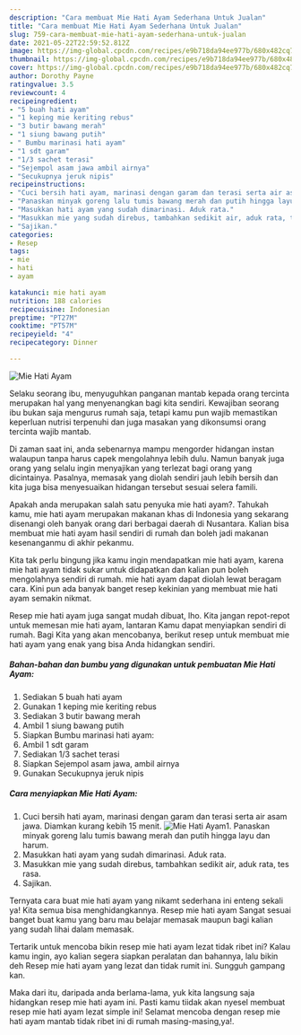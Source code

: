 ```yaml
---
description: "Cara membuat Mie Hati Ayam Sederhana Untuk Jualan"
title: "Cara membuat Mie Hati Ayam Sederhana Untuk Jualan"
slug: 759-cara-membuat-mie-hati-ayam-sederhana-untuk-jualan
date: 2021-05-22T22:59:52.812Z
image: https://img-global.cpcdn.com/recipes/e9b718da94ee977b/680x482cq70/mie-hati-ayam-foto-resep-utama.jpg
thumbnail: https://img-global.cpcdn.com/recipes/e9b718da94ee977b/680x482cq70/mie-hati-ayam-foto-resep-utama.jpg
cover: https://img-global.cpcdn.com/recipes/e9b718da94ee977b/680x482cq70/mie-hati-ayam-foto-resep-utama.jpg
author: Dorothy Payne
ratingvalue: 3.5
reviewcount: 4
recipeingredient:
- "5 buah hati ayam"
- "1 keping mie keriting rebus"
- "3 butir bawang merah"
- "1 siung bawang putih"
- " Bumbu marinasi hati ayam"
- "1 sdt garam"
- "1/3 sachet terasi"
- "Sejempol asam jawa ambil airnya"
- "Secukupnya jeruk nipis"
recipeinstructions:
- "Cuci bersih hati ayam, marinasi dengan garam dan terasi serta air asam jawa. Diamkan kurang kebih 15 menit."
- "Panaskan minyak goreng lalu tumis bawang merah dan putih hingga layu dan harum."
- "Masukkan hati ayam yang sudah dimarinasi. Aduk rata."
- "Masukkan mie yang sudah direbus, tambahkan sedikit air, aduk rata, tes rasa."
- "Sajikan."
categories:
- Resep
tags:
- mie
- hati
- ayam

katakunci: mie hati ayam 
nutrition: 188 calories
recipecuisine: Indonesian
preptime: "PT27M"
cooktime: "PT57M"
recipeyield: "4"
recipecategory: Dinner

---
```



![Mie Hati Ayam](https://img-global.cpcdn.com/recipes/e9b718da94ee977b/680x482cq70/mie-hati-ayam-foto-resep-utama.jpg)

Selaku seorang ibu, menyuguhkan panganan mantab kepada orang tercinta merupakan hal yang menyenangkan bagi kita sendiri. Kewajiban seorang ibu bukan saja mengurus rumah saja, tetapi kamu pun wajib memastikan keperluan nutrisi terpenuhi dan juga masakan yang dikonsumsi orang tercinta wajib mantab.

Di zaman  saat ini, anda sebenarnya mampu mengorder hidangan instan walaupun tanpa harus capek mengolahnya lebih dulu. Namun banyak juga orang yang selalu ingin menyajikan yang terlezat bagi orang yang dicintainya. Pasalnya, memasak yang diolah sendiri jauh lebih bersih dan kita juga bisa menyesuaikan hidangan tersebut sesuai selera famili. 



Apakah anda merupakan salah satu penyuka mie hati ayam?. Tahukah kamu, mie hati ayam merupakan makanan khas di Indonesia yang sekarang disenangi oleh banyak orang dari berbagai daerah di Nusantara. Kalian bisa membuat mie hati ayam hasil sendiri di rumah dan boleh jadi makanan kesenanganmu di akhir pekanmu.

Kita tak perlu bingung jika kamu ingin mendapatkan mie hati ayam, karena mie hati ayam tidak sukar untuk didapatkan dan kalian pun boleh mengolahnya sendiri di rumah. mie hati ayam dapat diolah lewat beragam cara. Kini pun ada banyak banget resep kekinian yang membuat mie hati ayam semakin nikmat.

Resep mie hati ayam juga sangat mudah dibuat, lho. Kita jangan repot-repot untuk memesan mie hati ayam, lantaran Kamu dapat menyiapkan sendiri di rumah. Bagi Kita yang akan mencobanya, berikut resep untuk membuat mie hati ayam yang enak yang bisa Anda hidangkan sendiri.

<!--inarticleads1-->

##### Bahan-bahan dan bumbu yang digunakan untuk pembuatan Mie Hati Ayam:

1. Sediakan 5 buah hati ayam
1. Gunakan 1 keping mie keriting rebus
1. Sediakan 3 butir bawang merah
1. Ambil 1 siung bawang putih
1. Siapkan  Bumbu marinasi hati ayam:
1. Ambil 1 sdt garam
1. Sediakan 1/3 sachet terasi
1. Siapkan Sejempol asam jawa, ambil airnya
1. Gunakan Secukupnya jeruk nipis




<!--inarticleads2-->

##### Cara menyiapkan Mie Hati Ayam:

1. Cuci bersih hati ayam, marinasi dengan garam dan terasi serta air asam jawa. Diamkan kurang kebih 15 menit.
<img src="https://img-global.cpcdn.com/steps/819053815ef076d2/160x128cq70/mie-hati-ayam-langkah-memasak-1-foto.jpg" alt="Mie Hati Ayam">1. Panaskan minyak goreng lalu tumis bawang merah dan putih hingga layu dan harum.
1. Masukkan hati ayam yang sudah dimarinasi. Aduk rata.
1. Masukkan mie yang sudah direbus, tambahkan sedikit air, aduk rata, tes rasa.
1. Sajikan.




Ternyata cara buat mie hati ayam yang nikamt sederhana ini enteng sekali ya! Kita semua bisa menghidangkannya. Resep mie hati ayam Sangat sesuai banget buat kamu yang baru mau belajar memasak maupun bagi kalian yang sudah lihai dalam memasak.

Tertarik untuk mencoba bikin resep mie hati ayam lezat tidak ribet ini? Kalau kamu ingin, ayo kalian segera siapkan peralatan dan bahannya, lalu bikin deh Resep mie hati ayam yang lezat dan tidak rumit ini. Sungguh gampang kan. 

Maka dari itu, daripada anda berlama-lama, yuk kita langsung saja hidangkan resep mie hati ayam ini. Pasti kamu tiidak akan nyesel membuat resep mie hati ayam lezat simple ini! Selamat mencoba dengan resep mie hati ayam mantab tidak ribet ini di rumah masing-masing,ya!.

